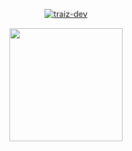 <p align="center"> <a href="https://github.com/traiz-dev"><img src="https://github-profile-trophy.vercel.app/?username=traiz-dev&theme=matrix&no-frame=true&no-bg=true&margin-w=4&column=7&row=1" alt="traiz-dev" /><br><br>


<a href="https://github.com/traiz-dev">
  <img height=200 align="center" src="https://github-readme-stats.vercel.app/api?username=traiz-dev&theme=chartreuse-dark&show_icons=true&hide_border=true&icon_color=00ff00&title_color=00ff00&border_radius=10" />
</a>
